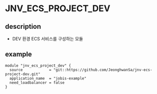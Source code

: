 # JNV_ECS_PROJECT_DEV

## description
* DEV 환경 ECS 서비스를 구성하는 모듈

## example
```
module "jnv_ecs_project_dev" {
  source            = "git::https://github.com/JeonghwanSa/jnv-ecs-project-dev.git"
  application_name  = "jobis-example"
  need_loadbalancer = false
}
```